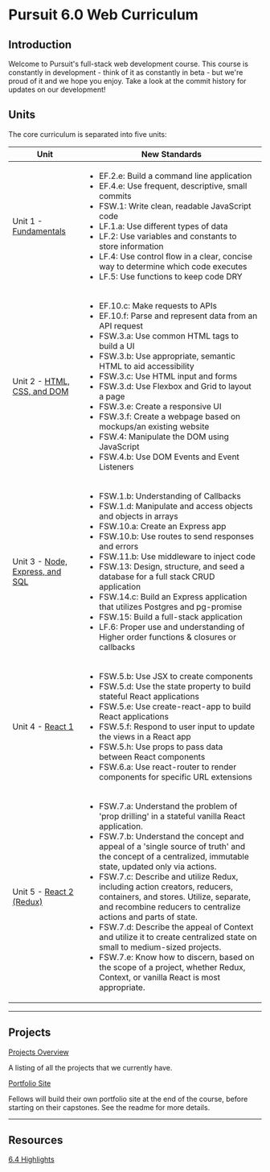 # Pursuit 6.0 Web Curriculum

## Introduction

Welcome to Pursuit's full-stack web development course. This course is constantly in development - think of it as constantly in beta - but we're proud of it and we hope you enjoy. Take a look at the commit history for updates on our development!

## Units

The core curriculum is separated into five units:

| Unit | New Standards |
| --- | --- |
| Unit 1 - [Fundamentals](./fundamentals/README.md) | <ul><li>EF.2.e: Build a command line application</li><li>EF.4.e: Use frequent, descriptive, small commits</li><li>FSW.1: Write clean, readable JavaScript code</li><li>LF.1.a: Use different types of data</li><li>LF.2: Use variables and constants to store information</li><li>LF.4: Use control flow in a clear, concise way to determine which code executes</li><li>LF.5: Use functions to keep code DRY</li></ul> |
| Unit 2 - [HTML, CSS, and DOM](./html_css_dom/README.md) | <ul><li>EF.10.c: Make requests to APIs</li><li>EF.10.f: Parse and represent data from an API request</li><li>FSW.3.a: Use common HTML tags to build a UI</li><li>FSW.3.b: Use appropriate, semantic HTML to aid accessibility</li><li>FSW.3.c: Use HTML input and forms</li><li>FSW.3.d: Use Flexbox and Grid to layout a page</li><li>FSW.3.e: Create a responsive UI</li><li>FSW.3.f: Create a webpage based on mockups/an existing website</li><li>FSW.4: Manipulate the DOM using JavaScript</li><li>FSW.4.b: Use DOM Events and Event Listeners</li></ul> |
| Unit 3 - [Node, Express, and SQL](./node/README.md) | <ul><li>FSW.1.b: Understanding of Callbacks</li><li>FSW.1.d: Manipulate and access objects and objects in arrays</li><li>FSW.10.a: Create an Express app</li><li>FSW.10.b: Use routes to send responses and errors</li><li>FSW.11.b: Use middleware to inject code</li><li>FSW.13: Design, structure, and seed a database for a full stack CRUD application</li><li>FSW.14.c: Build an Express application that utilizes Postgres and pg-promise</li><li>FSW.15: Build a full-stack application</li><li>LF.6: Proper use and understanding of Higher order functions & closures or callbacks</li></ul> |
| Unit 4 - [React 1](./react/README.md) | <ul><li>FSW.5.b: Use JSX to create components</li><li>FSW.5.d: Use the state property to build stateful React applications</li><li>FSW.5.e: Use create-react-app to build React applications</li><li>FSW.5.f: Respond to user input to update the views in a React app</li><li>FSW.5.h: Use props to pass data between React components</li><li>FSW.6.a: Use react-router to render components for specific URL extensions</li></ul> |
| Unit 5 - [React 2 (Redux)](./react_2/README.md) | <ul><li>FSW.7.a: Understand the problem of 'prop drilling' in a stateful vanilla React application.</li><li>FSW.7.b: Understand the concept and appeal of a 'single source of truth' and the concept of a centralized, immutable state, updated only via actions.</li><li>FSW.7.c: Describe and utilize Redux, including action creators, reducers, containers, and stores. Utilize, separate, and recombine reducers to centralize actions and parts of state.</li><li>FSW.7.d: Describe the appeal of Context and utilize it to create centralized state on small to medium-sized projects.</li><li>FSW.7.e: Know how to discern, based on the scope of a project, whether Redux, Context, or vanilla React is most appropriate.</li></ul> |


--- 

## Projects

[Projects Overview](./projects/Readme.md)

A listing of all the projects that we currently have.

[Portfolio Site](./projects/Portfolio.md)

Fellows will build their own portfolio site at the end of the course, before starting on their capstones. See the readme for more details.

---

## Resources

[6.4 Highlights](https://docs.google.com/document/d/1vJQab8Jx7ehoMPw2nqG7cQNvErjvZQOyLAcbVnPB6CI/edit?ts=5db755ed)

